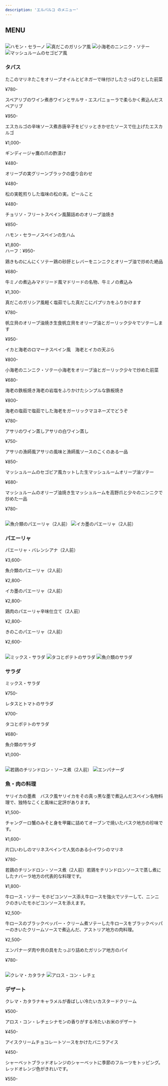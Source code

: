 ```yaml
---
description: 'エルバルコ のメニュー'
---
```

  <div class="mv__menu mv__content">
    <h2 class="mv__content--heading">MENU</h2>
  </div>
  <section class="food">
    <div class="food--inner fadein">
      <h2 class="food__heading1"></h2>
      <div class="food__list--wrap">
        <div class="food__img">
          <img class="food__img--item" src="../images/food-03.jpg" alt="ハモン・セラーノ">
          <img class="food__img--item" src="../images/food-04.jpg" alt="真だこのガリシア風">
          <img class="food__img--item" src="../images/food-05.jpg" alt="小海老のニンニク・ソテー">
          <img class="food__img--item" src="../images/food-06.jpg" alt="マッシュルームのセゴビア風">
        </div>
        <div class="food__list--area">
          <div class="food__list">
            <h3 class="food__list--heading1">タパス</h3>
            <div class="food__list--box">
              <div class="food__list--item">
                <p class="food__list--name">たこのマリネ<span class="food__list--info">たこをオリーブオイルとビネガーで味付けしたさっぱりとした前菜</span></p>
                <p class="food__list--price">¥780-</p>
              </div>
              <div class="food__list--item">
                <p class="food__list--name">スペアリブのワイン煮<span class="food__list--info">赤ワインとサルサ・エスパニョーラで柔らかく煮込んだスペアリブ</span></p>
                <p class="food__list--price">¥950-</p>
              </div>
              <div class="food__list--item">
                <p class="food__list--name">エスカルゴの辛味ソース煮<span class="food__list--info">赤唐辛子をピリッときかせたソースで仕上げたエスカルゴ</span></p>
                <p class="food__list--price">¥1,000-</p>
              </div>
              <div class="food__list--item">
                <p class="food__list--name">ギンディージャ<span class="food__list--info">鷹の爪の酢漬け</span></p>
                <p class="food__list--price">¥480-</p>
              </div>
              <div class="food__list--item">
                <p class="food__list--name">オリーブの実<span class="food__list--info">グリーンブラックの盛り合わせ</span></p>
                <p class="food__list--price">¥480-</p>
              </div>
              <div class="food__list--item">
                <p class="food__list--name">松の実<span class="food__list--info">乾煎りした塩味の松の実。ピールこと</span></p>
                <p class="food__list--price">¥480-</p>
              </div>
              <div class="food__list--item">
                <p class="food__list--name">チョリソ・フリート<span class="food__list--info">スペイン風腸詰めのオリーブ油焼き</span></p>
                <p class="food__list--price">¥850-</p>
              </div>
              <div class="food__list--item">
                <p class="food__list--name">ハモン・セラーノ<span class="food__list--info">スペインの生ハム</span></p>
                <p class="food__list--price">¥1,800-<br>ハーフ：¥950-</p>
              </div>
              <div class="food__list--item">
                <p class="food__list--name">鶏きものにんにくソテー<span class="food__list--info">鶏の砂肝とレバーをニンニクとオリーブ油で炒めた絶品</span></p>
                <p class="food__list--price">¥680-</p>
              </div>
              <div class="food__list--item">
                <p class="food__list--name">牛ミノの煮込みマドリード風<span class="food__list--info">マドリードの名物、牛ミノの煮込み</span></p>
                <p class="food__list--price">¥1,300-</p>
              </div>
              <div class="food__list--item">
                <p class="food__list--name">真だこのガリシア風<span class="food__list--info">軽く塩茹でした真だこにパプリカをふりかけます</span></p>
                <p class="food__list--price">¥780-</p>
              </div>
              <div class="food__list--item">
                <p class="food__list--name">帆立貝のオリーブ油焼き<span class="food__list--info">生食帆立貝をオリーブ油とガーリック少々でソテーします</span></p>
                <p class="food__list--price">¥950-</p>
              </div>
              <div class="food__list--item">
                <p class="food__list--name">イカと海老のロマーナ<span class="food__list--info">スペイン風　海老とイカの天ぷら</span></p>
                <p class="food__list--price">¥800-</p>
              </div>
              <div class="food__list--item">
                <p class="food__list--name">小海老のニンニク・ソテー<span class="food__list--info">小海老をオリーブ油とガーリック少々で炒めた前菜</span></p>
                <p class="food__list--price">¥680-</p>
              </div>
              <div class="food__list--item">
                <p class="food__list--name">海老の鉄板焼き<span class="food__list--info">海老の岩塩をふりかけたシンプルな鉄板焼き</span></p>
                <p class="food__list--price">¥800-</p>
              </div>
              <div class="food__list--item">
                <p class="food__list--name">海老の塩茹で<span class="food__list--info">塩茹でした海老をガーリックマヨネーズでどうぞ</span></p>
                <p class="food__list--price">¥780-</p>
              </div>
              <div class="food__list--item">
                <p class="food__list--name">アサリのワイン蒸し<span class="food__list--info">アサリの白ワイン蒸し</span></p>
                <p class="food__list--price">¥750-</p>
              </div>
              <div class="food__list--item">
                <p class="food__list--name">アサリの漁師風<span class="food__list--info">アサリの風味と漁師風ソースのこくのある一品</span></p>
                <p class="food__list--price">¥850-</p>
              </div>
              <div class="food__list--item">
                <p class="food__list--name">マッシュルームのセゴビア風<span class="food__list--info">カットした生マッシュルームオリーブ油ソテー</span></p>
                <p class="food__list--price">¥680-</p>
              </div>
              <div class="food__list--item">
                <p class="food__list--name">マッシュルームのオリーブ油焼き<span class="food__list--info">生マッシュルームを高野爪と少々のニンニクで炒めた一品</span></p>
                <p class="food__list--price">¥780-</p>
              </div>
            </div>
          </div>
        </div>
      </div>
    </div>
    <div class="food--inner fadein">
      <h2 class="food__heading1"></h2>
      <div class="food__list--wrap">
        <div class="food__img">
          <img class="food__img--item" src="../images/food-07.jpg" alt="魚介類のパエーリャ（2人前）">
          <img class="food__img--item" src="../images/food-08.jpg" alt="イカ墨のパエーリャ（2人前）">
        </div>
        <div class="food__list--area">
          <div class="food__list">
            <h3 class="food__list--heading1">パエーリャ</h3>
            <div class="food__list--box">
              <div class="food__list--item">
                <p class="food__list--name">パエーリャ・バレンシアナ（2人前）</p>
                <p class="food__list--price">¥3,600-</p>
              </div>
              <div class="food__list--item">
                <p class="food__list--name">魚介類のパエーリャ（2人前）</p>
                <p class="food__list--price">¥2,800-</p>
              </div>
              <div class="food__list--item">
                <p class="food__list--name">イカ墨のパエーリャ（2人前）</p>
                <p class="food__list--price">¥2,800-</p>
              </div>
              <div class="food__list--item">
                <p class="food__list--name">鶏肉のパエーリャ辛味仕立て（2人前）</p>
                <p class="food__list--price">¥2,800-</p>
              </div>
              <div class="food__list--item">
                <p class="food__list--name">きのこのパエーリャ（2人前）</p>
                <p class="food__list--price">¥2,600-</p>
              </div>
            </div>
          </div>
        </div>
      </div>
    </div>
    <div class="food--inner fadein">
      <h2 class="food__heading1"></h2>
      <div class="food__list--wrap">
        <div class="food__img">
          <img class="food__img--item" src="../images/food-09.jpg" alt="ミックス・サラダ">
          <img class="food__img--item" src="../images/food-10.jpg" alt="タコとポテトのサラダ">
          <img class="food__img--item" src="../images/food-11.jpg" alt="魚介類のサラダ">
        </div>
        <div class="food__list--area">
          <div class="food__list">
            <h3 class="food__list--heading1">サラダ</h3>
            <div class="food__list--box">
              <div class="food__list--item">
                <p class="food__list--name">ミックス・サラダ</p>
                <p class="food__list--price">¥750-</p>
              </div>
              <div class="food__list--item">
                <p class="food__list--name">レタスとトマトのサラダ</p>
                <p class="food__list--price">¥700-</p>
              </div>
              <div class="food__list--item">
                <p class="food__list--name">タコとポテトのサラダ</p>
                <p class="food__list--price">¥680-</p>
              </div>
              <div class="food__list--item">
                <p class="food__list--name">魚介類のサラダ</p>
                <p class="food__list--price">¥1,000-</p>
              </div>
            </div>
          </div>
        </div>
      </div>
    </div>
    <div class="food--inner fadein">
        <h2 class="food__heading1"></h2>
        <div class="food__list--wrap">
          <div class="food__img">
            <img class="food__img--item" src="../images/food-12.jpg" alt="若鶏のチリンドロン・ソース煮（2人前）">
            <img class="food__img--item" src="../images/food-13.jpg" alt="エンパナーダ">
          </div>
          <div class="food__list--area">
            <div class="food__list">
              <h3 class="food__list--heading1">魚・肉の料理</h3>
              <div class="food__list--box">
                <div class="food__list--item">
                  <p class="food__list--name">ヤリイカの墨煮　バスク風<span class="food__list--info">ヤリイカをその真っ黒な墨で煮込んだスペイン名物料理で、独特なこくと風味に定評があります。</span></p>
                  <p class="food__list--price">¥1,500-</p>
                </div>
                <div class="food__list--item">
                  <p class="food__list--name">チャングーロ<span class="food__list--info">蟹のみそと身を甲羅に詰めてオーブンで焼いたバスク地方の珍味です。</span></p>
                  <p class="food__list--price">¥1,600-</p>
                </div>
                <div class="food__list--item">
                  <p class="food__list--name">片口いわしのマリネ<span class="food__list--info">スペインで人気のある小イワシのマリネ</p>
                  <p class="food__list--price">¥780-</p>
                </div>
                <div class="food__list--item">
                  <p class="food__list--name">若鶏のチリンドロン・ソース煮（2人前）<span class="food__list--info">若鶏をチリンドロンソースで蒸し煮にしたナバーラ地方の代表的な料理です。</p>
                  <p class="food__list--price">¥1,800-</p>
                </div>
                <div class="food__list--item">
                  <p class="food__list--name">牛ロース・ソテー モホピコンソース添え<span class="food__list--info">牛ロースを強火でソテーして、ニンニクのきいたモホピコンソースを添えます。</p>
                  <p class="food__list--price">¥2,500-</p>
                </div>
                <div class="food__list--item">
                  <p class="food__list--name">牛ロースのブラックペッパー・クリーム煮<span class="food__list--info">ソテーした牛ロースをブラックペッパーのきいたクリームソースで煮込んだ、アストリア地方の肉料理。</p>
                  <p class="food__list--price">¥2,500-</p>
                </div>
                <div class="food__list--item">
                  <p class="food__list--name">エンパナーダ<span class="food__list--info">肉や貝の具をたっぷり詰めたガリシア地方のパイ</p>
                  <p class="food__list--price">¥780-</p>
                </div>
              </div>
            </div>
          </div>
        </div>
      </div>
    <!-- <div class="food--inner fadein">
      <h2 class="food__heading1"></h2>
      <div class="food__list--wrap">
        <div class="food__img">
          <img src="../images/food1.jpg" alt="">
          <img src="../images/food2.jpg" alt="">
        </div>
        <div class="food__list--area">
          <div class="food__list">
            <h3 class="food__list--heading1">スープ</h3>
            <div class="food__list--box">
              <div class="food__list--item">
                <p class="food__list--name">魚介系のスープ</p>
                <p class="food__list--price">¥750-</p>
              </div>
              <div class="food__list--item">
                <p class="food__list--name">カステーリャ風ニンニク・スープ</p>
                <p class="food__list--price">¥680-</p>
              </div>
              <div class="food__list--item">
                <p class="food__list--name">ガスパチョ（夏季のみ）<span class="food__list--info">アンダルシア風冷たい生野菜のスープ</span></p>
                <p class="food__list--price">¥700-</p>
              </div>
              <div class="food__list--item">
                <p class="food__list--name">パン<span class="food__list--info">フランスパン：タパスやスープのおともにどうぞ</span></p>
                <p class="food__list--price">¥200-</p>
              </div>
            </div>
          </div>
        </div>
      </div>
    </div>
    <div class="food--inner fadein">
      <h2 class="food__heading1"></h2>
      <div class="food__list--wrap">
        <div class="food__img">
          <img src="../images/food1.jpg" alt="">
          <img src="../images/food2.jpg" alt="">
        </div>
        <div class="food__list--area">
          <div class="food__list">
            <h3 class="food__list--heading1">卵の料理</h3>
            <div class="food__list--box">
              <div class="food__list--item">
                <p class="food__list--name">スペイン風オムレツ<span class="food__list--info">スペイン独特のポテト入りオムレツ</span></p>
                <p class="food__list--price">¥800-</p>
              </div>
              <div class="food__list--item">
                <p class="food__list--name">ハモン・セラーノ<span class="food__list--info">ヘルシーなホーレン草入りのオムレツ</span></p>
                <p class="food__list--price">¥850-</p>
              </div>
              <div class="food__list--item">
                <p class="food__list--name">ウエボス・ア・ラ・フラメンカ<span class="food__list--info">卵と生ハム・チョリソのアンダルシア風オーブン焼</span></p>
                <p class="food__list--price">¥850-</p>
              </div>
            </div>
          </div>
        </div>
      </div>
    </div> -->
    <div class="food--inner fadein">
      <h2 class="food__heading1"></h2>
      <div class="food__list--wrap">
        <div class="food__img">
          <img class="food__img--item" src="../images/food-16.jpg" alt="クレマ・カタラナ">
          <img class="food__img--item" src="../images/food-17.jpg" alt="アロス・コン・レチェ">
        </div>
        <div class="food__list--area">
          <div class="food__list">
            <h3 class="food__list--heading1">デザート</h3>
            <div class="food__list--box">
              <div class="food__list--item">
                <p class="food__list--name">クレマ・カタラナ<span class="food__list--info">キャラメルが香ばしい冷たいカスタードクリーム</span></p>
                <p class="food__list--price">¥500-</p>
              </div>
              <div class="food__list--item">
                <p class="food__list--name">アロス・コン・レチェ<span class="food__list--info">シナモンの香りがする冷たいお米のデザート</span></p>
                <p class="food__list--price">¥450-</p>
              </div>
              <div class="food__list--item">
                <p class="food__list--name">アイスクリーム<span class="food__list--info">チョコレートソースをかけたバニラアイス</span></p>
                <p class="food__list--price">¥450-</p>
              </div>
              <div class="food__list--item">
                <p class="food__list--name">シャーベット<span class="food__list--info">ブラッドオレンジのシャーベットに季節のフルーツをトッピング。レッドオレンジ色がきれいです。</span></p>
                <p class="food__list--price">¥550-</p>
              </div>
            </div>
          </div>
        </div>
      </div>
    </div>
  </section>
